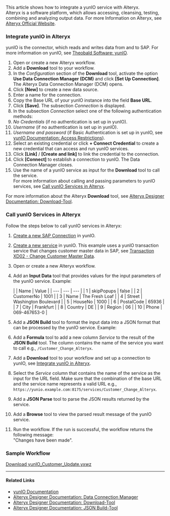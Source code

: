 This article shows how to integrate a yunIO service with Alteryx.\
Alteryx is a software platform, which allows accessing, cleansing, testing, combining and analyzing output data. For more Information on Alteryx, see [Alteryx Official Website](https://www.alteryx.com/).

### Integrate yunIO in Alteryx

yunIO is the connector, which reads and writes data from and to SAP. For more information on yunIO, see [Theobald Software: yunIO](https://theobald-software.com/en/yunio/).

1. Open or create a new Alteryx workflow.
1. Add a **Download** tool to your workflow.
1. In the *Configuration* section of the **Download** tool, activate the option **Use Data Connection Manager (DCM)** and click **[Set Up Connection]**. The Alteryx Data Connection Manager (DCM) opens.
1. Click **[New]** to create a new data source.
1. Enter a name for the connection.
1. Copy the Base URL of your yunIO instance into the field **Base URL**.
1. Click **[Save]**. The subsection *Connection* is displayed.
1. In the subsection *Connection* select one of the following authentication methods:
1. *No Credentials* (if no authentication is set up in yunIO).
1. *Username* (if no authentication is set up in yunIO).
1. *Username and password* (if Basic Authentication is set up in yunIO, see [yunIO Documentation: Access Restrictions](../../documentation/access-restrictions/)).
1. Select an existing credential or click **+ Connect Credential** to create a new credential that can access and run yunIO services.
1. Click **[Link]** / **[Create and link]** to link the credential to the connection.
1. Click **[Connect]** to establish a connection to yunIO. The Data Connection Manager closes.
1. Use the name of a yunIO service as input for the **Download** tool to call the service.\
   For more information about calling and passing parameters to yunIO services, see [Call yunIO Services in Alteryx](#call-yunio-services-in-alteryx).

For more information about the Alteryx **Download** tool, see [Alteryx Designer Documentation: Download-Tool](https://help.alteryx.com/20231/designer/download-tool).

### Call yunIO Services in Alteryx

Follow the steps below to call yunIO services in Alteryx:

1. [Create a new SAP Connection](../../getting-started/#connect-to-sap) in yunIO.

1. [Create a new service](../../getting-started/#create-a-service) in yunIO. This example uses a yunIO transaction service that changes customer master data in SAP, see [Transaction XD02 - Change Customer Master Data](../transaction-xd02/).

1. Open or create a new Alteryx workflow.

1. Add an **Input Data** tool that provides values for the input parameters of the yunIO service. Example:

   | | Name | Value | | --- | --- | --- | | 1 | skipPopups | false | | 2 | CustomerNo | 1001 | | 3 | Name | The Fresh Loaf | | 4 | Street | Washington Boulevard | | 5 | HouseNo | 1000 | | 6 | PostalCode | 65936 | | 7 | City | Frankfurt | | 8 | Country | DE | | 9 | Region | 06 | | 10 | Phone | 069-467653-0 |

1. Add a **JSON Build** tool to format the input data into a JSON format that can be processed by the yunIO service. Example:

1. Add a **Formula** tool to add a new column *Service* to the result of the **JSON Build** tool. The column contains the name of the service you want to call e.g., `/Customer_Change_Alteryx`.

1. Add a **Download** tool to your workflow and set up a connection to yunIO, see [Integrate yunIO in Alteryx](#integrate-yunio-in-alteryx).

1. Select the *Service* column that contains the name of the service as the input for the URL field. Make sure that the combination of the base URL and the service name represents a valid URL e.g., `https://yunio.example.com:8175/services/Customer_Change_Alteryx`.

1. Add a **JSON Parse** tool to parse the JSON results returned by the service.

1. Add a **Browse** tool to view the parsed result message of the yunIO service.

1. Run the workflow. If the run is successful, the workflow returns the following message:\
   "Changes have been made".

### Sample Workflow

[Download yunIO_Customer_Update.yxwz](../../assets/files/yunio/yunIO_Customer_Update.yxwz)

______________________________________________________________________

#### Related Links

- [yunIO Documentation](../../documentation/introduction/)
- [Alteryx Designer Documentation: Data Connection Manager](https://help.alteryx.com/current/en/designer/tools/dcm---designer.html)
- [Alteryx Designer Documentation: Download-Tool](https://help.alteryx.com/current/en/designer/tools/developer/download-tool.html)
- [Alteryx Designer Documentation: JSON Build-Tool](https://help.alteryx.com/current/en/designer/tools/developer/json-parse-tool.html)
